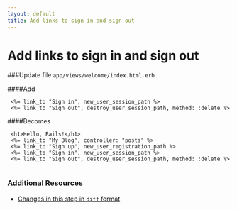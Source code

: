 ```yaml
---
layout: default
title: Add links to sign in and sign out
---
```


<h1 id="main">Add links to sign in and sign out</h1>

###Update file `app/views/welcome/index.html.erb`

####Add
```
 <%= link_to "Sign in", new_user_session_path %>
 <%= link_to "Sign out", destroy_user_session_path, method: :delete %>
```


####Becomes
```
 <h1>Hello, Rails!</h1>
 <%= link_to "My Blog", controller: "posts" %>
 <%= link_to "Sign up", new_user_registration_path %>
 <%= link_to "Sign in", new_user_session_path %>
 <%= link_to "Sign out", destroy_user_session_path, method: :delete %>
 

```



### Additional Resources

* [Changes in this step in `diff` format](https://github.com/software-academy/devise_bdd/commit/89128f4e1505da588522ac8700d68c641d8cc7ee)

